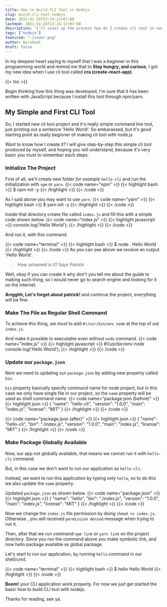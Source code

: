 ```yaml
---
title: How to Build CLI Tool in Nodejs
slug: build-cli-tool-nodejs
date: 2021-01-26T13:24:12+07:00
lastmod: 2021-01-26T13:24:12+07:00
description: "I'll cover up the process how do I create cli tool in nodejs"
tags: ["nodejs"]
featured: "./cover.png"
author: Nurahmat
draft: false
---
```

In my deepest heart saying to myself that I was a beginner in this
programming world and remind me that to **Stay hungry, and curious**, I got
my new idea when I use cli tool called **cra (create-react-app)**.

{{< toc >}}

Begin thinking how this thing was developed, I'm sure that it has been written with JavaScript 
because I install this tool through npm/yarn.

## My Simple and First CLI Tool

So, I started new cli tool project and it's really simple command line
tool, just printing out a sentence 'Hello World'. So embarassed, but it's
good starting point as really beginner of making cli tool with node.js

Want to know how I create it? I will give step-by-step this simple cli tool produced by myself, 
and hoping you will understand, because it's very basic you must to
remember each steps.

### Initialize The Project
First of all, we'll create new folder _for example `hello-cli`_ and
run the initialization with  `npm` or `yarn`.
{{< code name="npm" >}}
{{< highlight bash >}}
$ npm init -y
{{< /highlight >}}
{{< /code >}}

As I said above you may want to use `yarn`.
{{< code name="yarn" >}}
{{< highlight bash >}}
$ yarn init -y
{{< /highlight >}}
{{< /code >}}

Inside that directory create file called `index.js` and fill this with a
simple code shown below.
{{< code name="index.js" >}}
{{< highlight javascript >}}
console.log('Hello World');
{{< /highlight >}}
{{< /code >}}

And run it, with this command.

{{< code name="terminal" >}}
{{< highlight bash >}}
$ node .
Hello World
{{< /highlight  >}}
{{< /code >}}
As you can see above we receive an output 'Hello World'. 
> How ashamed is it? Says Patrick

Well, okay if you can create it why don't you tell me about the guide to
making such thing, so I would never go to search engine and looking for it
on the internet.

**Arrgghh, Let's forget about patrick!** and continue the project,
everything will be fine.

### Make The File as Regular Shell Command
To achieve this thing, we must to add `#!/usr/bin/env node` at the top of
out `index.js`.

And make it possible to executable even without `node` command.
{{< code name="index.js" >}}
{{< highlight javascript >}}
#!/usr/bin/env node
console.log('Hello World');
{{< /highlight >}}
{{< /code >}}

### Update our `package.json`
Next we need to updating our `package.json` by adding new property called `bin`.

`bin` property basically specify command name for node project, but in this
case we only have single file in our project, so the `name` property will
be used as shell command name.
{{< code name="package.json (before)" >}}
{{< highlight json >}}
{
  "name": "hello-cli",
  "version": "1.0.0",
  "main": "index.js",
  "license": "MIT"
}
{{< /highlight >}}
{{< /code >}}

{{< code name="package.json (after)" >}}
{{< highlight json >}}
{
  "name": "hello-cli",
  "bin": "./index.js",
  "version": "1.0.0",
  "main": "index.js",
  "license": "MIT"
}
{{< /highlight >}}
{{< /code >}}

### Make Package Globally Available
Now, our app not globally available, that means we cannot run it with
`hello-cli` command.

But, in this case we don't want to run our application
as `hello-cli`. 

Instead, we want to run this application by typing only `hello`, so to
do this we also update the `name` property.

Updated `package.json` as shown below.
{{< code name="package.json" >}}
{{< highlight json >}}
{
  "name": "hello",
  "bin": "./index.js",
  "version": "1.0.0",
  "main": "index.js",
  "license": "MIT"
}
{{< /highlight >}}
{{< /code >}}

Now we change the `index.js` file permission by doing `chmod +x index.js`.
Otherwise , you will received `permission denied` message when trying to run it.

Then, after that we run command `npm link` or `yarn link` on the project directory.
Since you run the command above you make symbolic link, and now hello
package available as global package.

Let's start to run our application, by running `hello` command in our
shell/cmd.

{{< code name="terminal" >}}
{{< highlight bash >}}
$ hello
Hello World
{{< /highlight >}}
{{< /code >}}

**Boom!** your CLI application work properly. For now we just get started
the basic how to build CLI tool with nodejs.

Thanks for reading, see ya.
